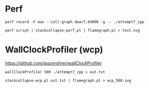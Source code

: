 # Perf
`perf record -F max --call-graph dwarf,64000 -g -- ./attempt7_cpp`

`perf script | stackcollapse-perf.pl | flamegraph.pl > test.svg`

# WallClockProfiler (wcp)

https://github.com/jasonrohrer/wallClockProfiler

`wallClockProfiler 500 ./attempt7_cpp > out.txt`

`stackcollapse-wcp.pl out.txt | flamegraph.pl > wcp_500.svg`